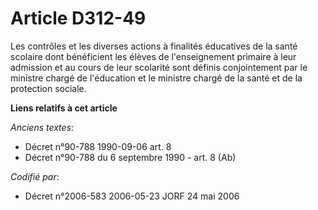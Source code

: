# Article D312-49

Les contrôles et les diverses actions à finalités éducatives de la santé scolaire dont bénéficient les élèves de
l'enseignement primaire à leur admission et au cours de leur scolarité sont définis conjointement par le ministre chargé de
l'éducation et le ministre chargé de la santé et de la protection sociale.

**Liens relatifs à cet article**

_Anciens textes_:

  - Décret n°90-788 1990-09-06 art. 8
  - Décret n°90-788 du 6 septembre 1990 - art. 8 (Ab)

_Codifié par_:

  - Décret n°2006-583 2006-05-23 JORF 24 mai 2006
